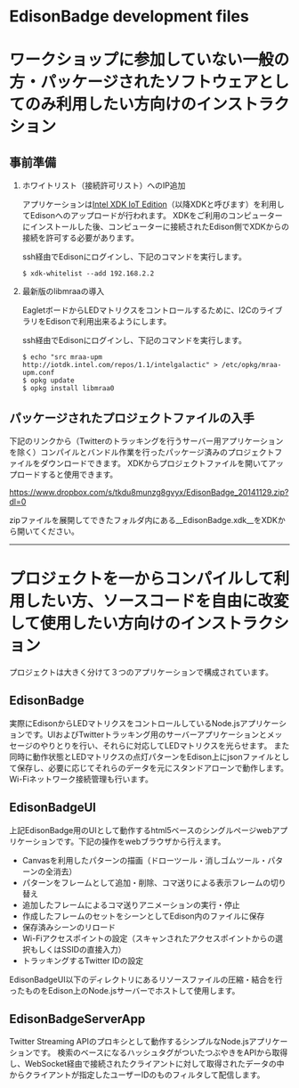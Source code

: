 EdisonBadge development files
=============================


# ワークショップに参加していない一般の方・パッケージされたソフトウェアとしてのみ利用したい方向けのインストラクション


## 事前準備

1. ホワイトリスト（接続許可リスト）へのIP追加

    アプリケーションは[Intel XDK IoT Edition](https://software.intel.com/en-us/html5/xdk-iot)（以降XDKと呼びます）を利用してEdisonへのアップロードが行われます。
    XDKをご利用のコンピューターにインストールした後、コンピューターに接続されたEdison側でXDKからの接続を許可する必要があります。

    ssh経由でEdisonにログインし、下記のコマンドを実行します。

    ```shellscript
    $ xdk-whitelist --add 192.168.2.2
    ```

2. 最新版のlibmraaの導入

    EagletボードからLEDマトリクスをコントロールするために、I2CのライブラリをEdisonで利用出来るようにします。

    ssh経由でEdisonにログインし、下記のコマンドを実行します。

    ```shellscript
    $ echo "src mraa-upm http://iotdk.intel.com/repos/1.1/intelgalactic" > /etc/opkg/mraa-upm.conf
    $ opkg update
    $ opkg install libmraa0
    ```


## パッケージされたプロジェクトファイルの入手

下記のリンクから（Twitterのトラッキングを行うサーバー用アプリケーションを除く）コンパイルとバンドル作業を行ったパッケージ済みのプロジェクトファイルをダウンロードできます。
XDKからプロジェクトファイルを開いてアップロードすると使用できます。

https://www.dropbox.com/s/tkdu8munzg8gvyx/EdisonBadge_20141129.zip?dl=0

zipファイルを展開してできたフォルダ内にある__EdisonBadge.xdk__をXDKから開いてください。


-------------------------------------------------------------------------------


# プロジェクトを一からコンパイルして利用したい方、ソースコードを自由に改変して使用したい方向けのインストラクション


プロジェクトは大きく分けて３つのアプリケーションで構成されています。

## EdisonBadge

実際にEdisonからLEDマトリクスをコントロールしているNode.jsアプリケーションです。UIおよびTwitterトラッキング用のサーバーアプリケーションとメッセージのやりとりを行い、それらに対応してLEDマトリクスを光らせます。
また同時に動作状態とLEDマトリクスの点灯パターンをEdison上にjsonファイルとして保存し、必要に応じてそれらのデータを元にスタンドアローンで動作します。
Wi-Fiネットワーク接続管理も行います。

## EdisonBadgeUI

上記EdisonBadge用のUIとして動作するhtml5ベースのシングルページwebアプリケーションです。下記の操作をwebブラウザから行えます。

* Canvasを利用したパターンの描画（ドローツール・消しゴムツール・パターンの全消去）
* パターンをフレームとして追加・削除、コマ送りによる表示フレームの切り替え
* 追加したフレームによるコマ送りアニメーションの実行・停止
* 作成したフレームのセットをシーンとしてEdison内のファイルに保存
* 保存済みシーンのリロード
* Wi-Fiアクセスポイントの設定（スキャンされたアクセスポイントからの選択もしくはSSIDの直接入力）
* トラッキングするTwitter IDの設定

EdisonBadgeUI以下のディレクトリにあるリソースファイルの圧縮・結合を行ったものをEdison上のNode.jsサーバーでホストして使用します。

## EdisonBadgeServerApp

Twitter Streaming APIのプロキシとして動作するシンプルなNode.jsアプリケーションです。
検索のベースになるハッシュタグがついたつぶやきをAPIから取得し、WebSocket経由で接続されたクライアントに対して取得されたデータの中からクライアントが指定したユーザーIDのものフィルタして配信します。
